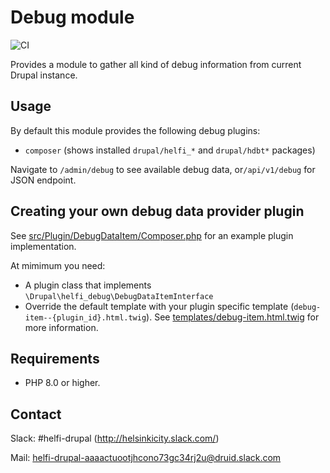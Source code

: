 # Debug module

![CI](https://github.com/City-of-Helsinki/drupal-module-helfi-debug/workflows/CI/badge.svg)

Provides a module to gather all kind of debug information from current Drupal instance.

## Usage

By default this module provides the following debug plugins:
- `composer` (shows installed `drupal/helfi_*` and `drupal/hdbt*` packages)

Navigate to `/admin/debug` to see available debug data, or`/api/v1/debug` for JSON endpoint.

## Creating your own debug data provider plugin

See [src/Plugin/DebugDataItem/Composer.php](src/Plugin/DebugDataItem/Composer.php) for an example plugin implementation.

At mimimum you need: 
- A plugin class that implements `\Drupal\helfi_debug\DebugDataItemInterface`
- Override the default template with your plugin specific template (`debug-item--{plugin_id}.html.twig`). See [templates/debug-item.html.twig](templates/debug-item.html.twig) for more information. 

## Requirements

- PHP 8.0 or higher.

## Contact

Slack: #helfi-drupal (http://helsinkicity.slack.com/)

Mail: helfi-drupal-aaaactuootjhcono73gc34rj2u@druid.slack.com
